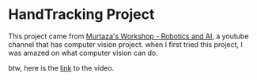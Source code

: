 # HandTracking Project

This project came from [Murtaza's Workshop - Robotics and AI](https://www.youtube.com/channel/UCYUjYU5FveRAscQ8V21w81A), a youtube channel that has computer vision project. 
when I first tried this project, I was amazed on what computer vision can do.

btw, here is the [link](https://www.youtube.com/watch?v=NZde8Xt78Iw) to the video.
